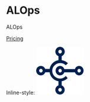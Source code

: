 # ALOps
ALOps

[Pricing](/Documentation/pricing.md)



Inline-style: 
![alt text](/Documentation/Images/icon.png "Logo Title Text 1")